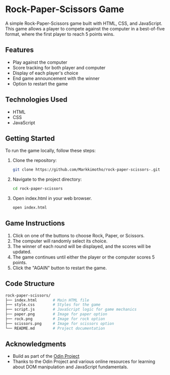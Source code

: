 # Rock-Paper-Scissors Game

A simple Rock-Paper-Scissors game built with HTML, CSS, and JavaScript. This game allows a player to compete against the computer in a best-of-five format, where the first player to reach 5 points wins.

## Features

- Play against the computer
- Score tracking for both player and computer
- Display of each player's choice
- End game announcement with the winner
- Option to restart the game

## Technologies Used

- HTML
- CSS
- JavaScript

## Getting Started

To run the game locally, follow these steps:

1. Clone the repository:
   ```bash
   git clone https://github.com/Markkimotho/rock-paper-scissors-.git

2. Navigate to the project directory:
    ```bash
    cd rock-paper-scissors

3. Open index.html in your web browser.
    ```bash
    open index.html


## Game Instructions

1. Click on one of the buttons to choose Rock, Paper, or Scissors.
2. The computer will randomly select its choice.
3. The winner of each round will be displayed, and the scores will be updated.
4. The game continues until either the player or the computer scores 5 points.
5. Click the "AGAIN" button to restart the game.

## Code Structure
```graphql
rock-paper-scissors/
├── index.html       # Main HTML file
├── style.css        # Styles for the game
├── script.js        # JavaScript logic for game mechanics
├── paper.png        # Image for paper option
├── rock.png         # Image for rock option
├── scissors.png     # Image for scissors option
└── README.md        # Project documentation
```
## Acknowledgments
- Build as part of the [Odin Project](https://www.theodinproject.com/lessons/foundations-rock-paper-scissors)
- Thanks to the Odin Project and various online resources for learning about DOM manipulation and JavaScript fundamentals.